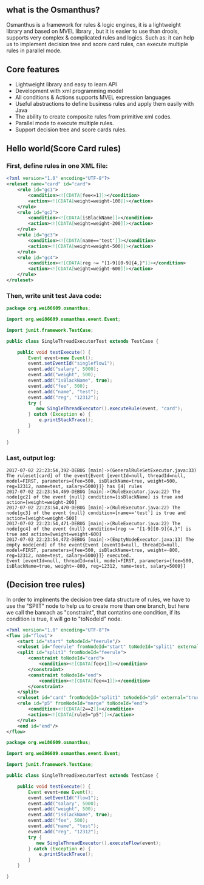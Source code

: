 ## what is the Osmanthus?
Osmanthus is a framework for rules & logic engines, it is a lightweight library and based on MVEL library , but it is easier to use than drools, supports very complex & complicated rules and logics. Such as: it can help us to implement decision tree and score card rules, can execute multiple rules in parallel mode.

## Core features

 * Lightweight library and easy to learn API
 * Development with xml programming model
 * All conditions & Actions supports MVEL expression languages
 * Useful abstractions to define business rules and apply them easily with Java
 * The ability to create composite rules from primitive xml codes.
 * Parallel mode to execute multiple rules.
 * Support decision tree and score cards rules.
 
 ## Hello world(Score Card rules)

### First, define rules in one XML file:

```xml
<?xml version="1.0" encoding="UTF-8"?>
<ruleset name="card" id="card">
 	<rule id="gc1">
		<condition><![CDATA[fee<=1]]></condition>
		<action><![CDATA[weight=weight-100]]></action>
	</rule>
	<rule id="gc2">
		<condition><![CDATA[isBlackName]]></condition>
		<action><![CDATA[weight=weight-200]]></action>
	</rule>
 	<rule id="gc3">
		<condition><![CDATA[name=='test']]></condition>
		<action><![CDATA[weight=weight-500]]></action>
	</rule>
	<rule id="gc4">
		<condition><![CDATA[reg ~= "[1-9][0-9]{4,}"]]></condition>
		<action><![CDATA[weight=weight-600]]></action>
	</rule>
</ruleset>
```

### Then, write unit test Java code:

```java
package org.wei86609.osmanthus;

import org.wei86609.osmanthus.event.Event;

import junit.framework.TestCase;

public class SingleThreadExecutorTest extends TestCase {

    public void testExecute() {
        Event event=new Event();
        event.setEventId("singleflow1");
        event.add("salary", 5000);
        event.add("weight", 500);
        event.add("isBlackName", true);
        event.add("fee", 500);
        event.add("name", "test");
        event.add("reg", "12312");
        try {
           new SingleThreadExecutor().executeRule(event, "card");
        } catch (Exception e) {
            e.printStackTrace();
        }
    }

}
```

### Last, output log:
```log
2017-07-02 22:23:54,392-DEBUG [main]->(GeneralRuleSetExecutor.java:33) The ruleset[card] of the event{Event [eventId=null, threadId=null, model=FIRST, parameters={fee=500, isBlackName=true, weight=500, reg=12312, name=test, salary=5000}]} has [4] rules
2017-07-02 22:23:54,469-DEBUG [main]->(RuleExecutor.java:22) The node[gc2] of the event {null} condition=[isBlackName] is true and action=[weight=weight-200]
2017-07-02 22:23:54,470-DEBUG [main]->(RuleExecutor.java:22) The node[gc3] of the event {null} condition=[name=='test'] is true and action=[weight=weight-500]
2017-07-02 22:23:54,471-DEBUG [main]->(RuleExecutor.java:22) The node[gc4] of the event {null} condition=[reg ~= "[1-9][0-9]{4,}"] is true and action=[weight=weight-600]
2017-07-02 22:23:54,472-DEBUG [main]->(EmptyNodeExecutor.java:13) The empty node[end] of the event{Event [eventId=null, threadId=null, model=FIRST, parameters={fee=500, isBlackName=true, weight=-800, reg=12312, name=test, salary=5000}]} executed.
Event [eventId=null, threadId=null, model=FIRST, parameters={fee=500, isBlackName=true, weight=-800, reg=12312, name=test, salary=5000}]
```
 ## (Decision tree rules)
 In order to implments the decision tree data structure of rules, we have to use the "SPlIT" node to help us to create more than one branch, but here we call the banrach as "constraint", that contatins one condition, if its condition is true, it will go to "toNodeId" node.
```xml
<?xml version="1.0" encoding="UTF-8"?>
<flow id="flow1">
    <start id="start" toNodeId="feerule"/>
    <ruleset id="feerule" fromNodeId="start" toNodeId="split1" external="true"/>
    <split id="split1" fromNodeId="feerule">
        <constraint toNodeId="card">
            <condition><![CDATA[fee>1]]></condition>
        </constraint>
        <constraint toNodeId="end">
            <condition><![CDATA[fee<=1]]></condition>
        </constraint>
    </split>
    <ruleset id="card" fromNodeId="split1" toNodeId="p5" external="true"/>
    <rule id="p5" fromNodeId="merge" toNodeId="end">
        <condition><![CDATA[2==2]]></condition>
        <action><![CDATA[rule5="p5"]]></action>
    </rule>
    <end id="end"/>
</flow>
```

```Java
package org.wei86609.osmanthus;

import org.wei86609.osmanthus.event.Event;

import junit.framework.TestCase;

public class SingleThreadExecutorTest extends TestCase {

    public void testExecute() {
        Event event=new Event();
        event.setEventId("flow1");
        event.add("salary", 5000);
        event.add("weight", 500);
        event.add("isBlackName", true);
        event.add("fee", 500);
        event.add("name", "test");
        event.add("reg", "12312");
        try {
           new SingleThreadExecutor().executeFlow(event);
        } catch (Exception e) {
            e.printStackTrace();
        }
    }

}

```
